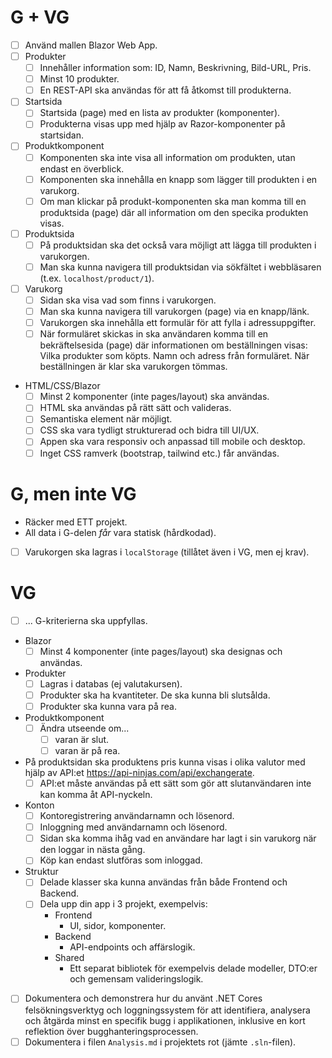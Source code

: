 # G + VG
- [ ] Använd mallen Blazor Web App.
- [ ] Produkter
    - [ ] Innehåller information som: ID, Namn, Beskrivning, Bild-URL, Pris.
    - [ ] Minst 10 produkter.
    - [ ] En REST-API ska användas för att få åtkomst till produkterna.
- [ ] Startsida
    - [ ] Startsida (page) med en lista av produkter (komponenter).
    - [ ] Produkterna visas upp med hjälp av Razor-komponenter på startsidan.
- [ ] Produktkomponent
    - [ ] Komponenten ska inte visa all information om produkten, utan endast en överblick.
    - [ ] Komponenten ska innehålla en knapp som lägger till produkten i en varukorg.
    - [ ] Om man klickar på produkt-komponenten ska man komma till en produktsida (page) där all information om den specika produkten visas.
- [ ] Produktsida
    - [ ] På produktsidan ska det också vara möjligt att lägga till produkten i varukorgen.
    - [ ] Man ska kunna navigera till produktsidan via sökfältet i webbläsaren (t.ex. `localhost/product/1`).
- [ ] Varukorg
    - [ ] Sidan ska visa vad som finns i varukorgen.
    - [ ] Man ska kunna navigera till varukorgen (page) via en knapp/länk.
    - [ ] Varukorgen ska innehålla ett formulär för att fylla i adressuppgifter.
    - [ ] När formuläret skickas in ska användaren komma till en bekräftelsesida (page) där informationen om beställningen visas: Vilka produkter som köpts. Namn och adress från formuläret. När beställningen är klar ska varukorgen tömmas.
- HTML/CSS/Blazor
    - [ ] Minst 2 komponenter (inte pages/layout) ska användas.
    - [ ] HTML ska användas på rätt sätt och valideras.
    - [ ] Semantiska element när möjligt.
    - [ ] CSS ska vara tydligt strukturerad och bidra till UI/UX.
    - [ ] Appen ska vara responsiv och anpassad till mobile och desktop.
    - [ ] Inget CSS ramverk (bootstrap, tailwind etc.) får användas.

# G, men inte VG
- Räcker med ETT projekt.
- All data i G-delen *får* vara statisk (hårdkodad).
- [ ] Varukorgen ska lagras i `localStorage` (tillåtet även i VG, men ej krav).

# VG
- [ ] ... G-kriterierna ska uppfyllas.
- Blazor
    - [ ] Minst 4 komponenter (inte pages/layout) ska designas och användas.
- Produkter
    - [ ] Lagras i databas (ej valutakursen).
    - [ ] Produkter ska ha kvantiteter. De ska kunna bli slutsålda.
    - [ ] Produkter ska kunna vara på rea.
- Produktkomponent
    - [ ] Ändra utseende om...
        - [ ] varan är slut.
        - [ ] varan är på rea.
- På produktsidan ska produktens pris kunna visas i olika valutor med hjälp av API:et https://api-ninjas.com/api/exchangerate.
    - [ ] API:et måste användas på ett sätt som gör att slutanvändaren inte kan komma åt API-nyckeln.
- Konton
    - [ ] Kontoregistrering användarnamn och lösenord.
    - [ ] Inloggning med användarnamn och lösenord.
    - [ ] Sidan ska komma ihåg vad en användare har lagt i sin varukorg när den loggar in nästa gång.
    - [ ] Köp kan endast slutföras som inloggad.
- Struktur
    - [ ] Delade klasser ska kunna användas från både Frontend och Backend.
    - [ ] Dela upp din app i 3 projekt, exempelvis:
        - Frontend
            - UI, sidor, komponenter.
        - Backend
            - API-endpoints och affärslogik.
        - Shared
            - Ett separat bibliotek för exempelvis delade modeller, DTO:er och gemensam valideringslogik.
- [ ] Dokumentera och demonstrera hur du använt .NET Cores felsökningsverktyg och loggningssystem för att identifiera, analysera och åtgärda minst en specifik bugg i applikationen, inklusive en kort reflektion över bugghanteringsprocessen. 
- [ ] Dokumentera i filen `Analysis.md` i projektets rot (jämte `.sln`-filen).